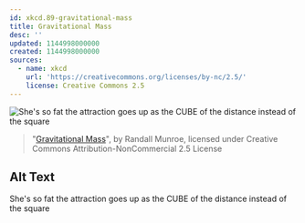 ```yaml
---
id: xkcd.89-gravitational-mass
title: Gravitational Mass
desc: ''
updated: 1144998000000
created: 1144998000000
sources:
  - name: xkcd
    url: 'https://creativecommons.org/licenses/by-nc/2.5/'
    license: Creative Commons 2.5
---
```

![She's so fat the attraction goes up as the CUBE of the distance instead of the square](https://imgs.xkcd.com/comics/gravitational_mass.jpg)
> "[Gravitational Mass](https://xkcd.com/89/)", by Randall Munroe, licensed under Creative Commons Attribution-NonCommercial 2.5 License

## Alt Text
She's so fat the attraction goes up as the CUBE of the distance instead of the square
